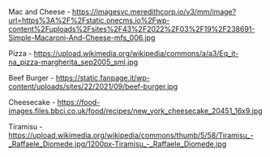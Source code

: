 Mac and Cheese - https://imagesvc.meredithcorp.io/v3/mm/image?url=https%3A%2F%2Fstatic.onecms.io%2Fwp-content%2Fuploads%2Fsites%2F43%2F2022%2F03%2F19%2F238691-Simple-Macaroni-And-Cheese-mfs_006.jpg

Pizza - https://upload.wikimedia.org/wikipedia/commons/a/a3/Eq_it-na_pizza-margherita_sep2005_sml.jpg

Beef Burger - https://static.fanpage.it/wp-content/uploads/sites/22/2021/09/beef-burger.jpg

Cheesecake - https://food-images.files.bbci.co.uk/food/recipes/new_york_cheesecake_20451_16x9.jpg

Tiramisu - https://upload.wikimedia.org/wikipedia/commons/thumb/5/58/Tiramisu_-_Raffaele_Diomede.jpg/1200px-Tiramisu_-_Raffaele_Diomede.jpg
